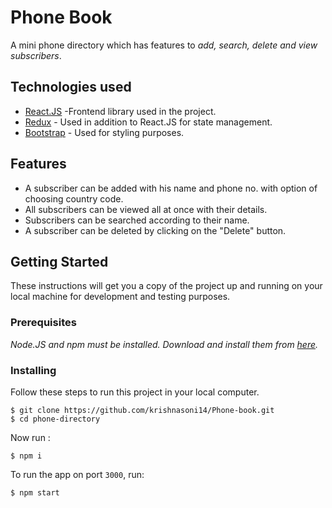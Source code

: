 # Phone Book

A mini phone directory which has features to _add, search, delete and view subscribers_.

## Technologies used

- [React.JS](https://reactjs.org/) -Frontend library used in the project.
- [Redux](https://redux.js.org/) - Used in addition to React.JS for state management.
- [Bootstrap](http://getbootstrap.com/) - Used for styling purposes.

## Features

- A subscriber can be added with his name and phone no. with option of choosing country code.
- All subscribers can be viewed all at once with their details.
- Subscribers can be searched according to their name.
- A subscriber can be deleted by clicking on the "Delete" button.

## Getting Started

These instructions will get you a copy of the project up and running on your local machine for development and testing purposes.

### Prerequisites

_Node.JS and npm must be installed. Download and install them from [here](https://nodejs.org)._

### Installing

Follow these steps to run this project in your local computer.

```
$ git clone https://github.com/krishnasoni14/Phone-book.git
$ cd phone-directory
```

Now run :

```
$ npm i
```

To run the app on port `3000`, run:

```
$ npm start
```
